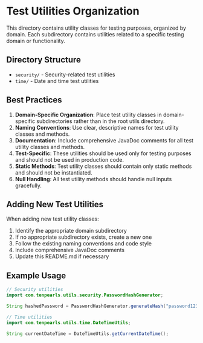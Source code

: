 # Test Utilities Organization

This directory contains utility classes for testing purposes, organized by domain. Each subdirectory contains utilities related to a specific testing domain or functionality.

## Directory Structure

- `security/` - Security-related test utilities
- `time/` - Date and time test utilities

## Best Practices

1. **Domain-Specific Organization**: Place test utility classes in domain-specific subdirectories rather than in the root utils directory.
2. **Naming Conventions**: Use clear, descriptive names for test utility classes and methods.
3. **Documentation**: Include comprehensive JavaDoc comments for all test utility classes and methods.
4. **Test-Specific**: These utilities should be used only for testing purposes and should not be used in production code.
5. **Static Methods**: Test utility classes should contain only static methods and should not be instantiated.
6. **Null Handling**: All test utility methods should handle null inputs gracefully.

## Adding New Test Utilities

When adding new test utility classes:

1. Identify the appropriate domain subdirectory
2. If no appropriate subdirectory exists, create a new one
3. Follow the existing naming conventions and code style
4. Include comprehensive JavaDoc comments
5. Update this README.md if necessary

## Example Usage

```java
// Security utilities
import com.tenpearls.utils.security.PasswordHashGenerator;

String hashedPassword = PasswordHashGenerator.generateHash("password123");

// Time utilities
import com.tenpearls.utils.time.DateTimeUtils;

String currentDateTime = DateTimeUtils.getCurrentDateTime();
``` 